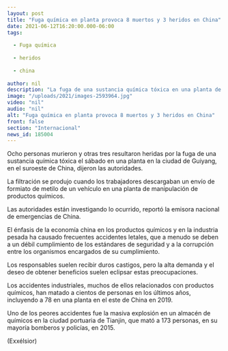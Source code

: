 ```yaml
---
layout: post
title: "Fuga química en planta provoca 8 muertos y 3 heridos en China"
date: 2021-06-12T16:20:00.000-06:00
tags:
  
  - Fuga química
  
  - heridos
  
  - china
  
author: nil
description: "La fuga de una sustancia química tóxica en una planta de la ciudad china de Guiyang deja ocho muertos y tres heridos"
image: "/uploads/2021/images-2593964.jpg"
video: "nil"
audio: "nil"
alt: "Fuga química en planta provoca 8 muertos y 3 heridos en China"
front: false
section: "Internacional"
news_id: 185004
---
```


Ocho personas murieron y otras tres resultaron heridas por la fuga de una sustancia química tóxica el sábado en una planta en la ciudad de Guiyang, en el suroeste de China, dijeron las autoridades.

La filtración se produjo cuando los trabajadores descargaban un envío de formiato de metilo de un vehículo en una planta de manipulación de productos químicos.

Las autoridades están investigando lo ocurrido, reportó la emisora nacional de emergencias de China.

El énfasis de la economía china en los productos químicos y en la industria pesada ha causado frecuentes accidentes letales, que a menudo se deben a un débil cumplimiento de los estándares de seguridad y a la corrupción entre los organismos encargados de su cumplimiento.

Los responsables suelen recibir duros castigos, pero la alta demanda y el deseo de obtener beneficios suelen eclipsar estas preocupaciones.

Los accidentes industriales, muchos de ellos relacionados con productos químicos, han matado a cientos de personas en los últimos años, incluyendo a 78 en una planta en el este de China en 2019.

Uno de los peores accidentes fue la masiva explosión en un almacén de químicos en la ciudad portuaria de Tianjin, que mató a 173 personas, en su mayoría bomberos y policías, en 2015.

(Exxélsior)